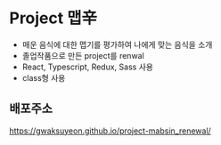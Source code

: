# Project 맵辛
- 매운 음식에 대한 맵기를 평가하여 나에게 맞는 음식을 소개
- 졸업작품으로 만든 project를 renwal
- React, Typescript, Redux, Sass 사용
- class형 사용

## 배포주소
https://gwaksuyeon.github.io/project-mabsin_renewal/
